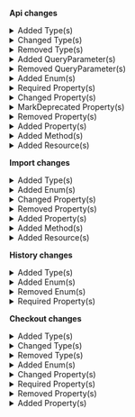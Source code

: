 **Api changes**

<details>
<summary>Added Type(s)</summary>

- added type `BusinessUnitAssociateResponse`
- added type `BusinessUnitSetUnitTypeAction`
- added type `CartDiscountSetDiscountGroupAction`
- added type `BestDeal`
- added type `DiscountTypeCombination`
- added type `Stacking`
- added type `CartChangePriceRoundingModeAction`
- added type `CartSetCustomLineItemRecurrenceInfoAction`
- added type `CartSetLineItemRecurrenceInfoAction`
- added type `CustomerGroupAssignment`
- added type `CustomerGroupAssignmentDraft`
- added type `CustomerAddCustomerGroupAssignmentAction`
- added type `CustomerRemoveCustomerGroupAssignmentAction`
- added type `CustomerSetCustomerGroupAssignmentsAction`
- added type `DiscountGroup`
- added type `DiscountGroupDraft`
- added type `DiscountGroupPagedQueryResponse`
- added type `DiscountGroupReference`
- added type `DiscountGroupResourceIdentifier`
- added type `DiscountGroupUpdate`
- added type `DiscountGroupUpdateAction`
- added type `DiscountGroupSetDescriptionAction`
- added type `DiscountGroupSetIsActiveAction`
- added type `DiscountGroupSetKeyAction`
- added type `DiscountGroupSetNameAction`
- added type `DiscountGroupSetSortOrderAction`
- added type `ExpiredCustomerEmailTokenError`
- added type `ExpiredCustomerPasswordTokenError`
- added type `MaxDiscountGroupsReachedError`
- added type `GraphQLExpiredCustomerEmailTokenError`
- added type `GraphQLExpiredCustomerPasswordTokenError`
- added type `GraphQLMaxDiscountGroupsReachedError`
- added type `BaseEvent`
- added type `CheckoutOrderCreationFailedEvent`
- added type `CheckoutPaymentAuthorizationCancelledEvent`
- added type `CheckoutPaymentAuthorizationFailedEvent`
- added type `CheckoutPaymentAuthorizedEvent`
- added type `CheckoutPaymentCancelAuthorizationFailedEvent`
- added type `CheckoutPaymentChargeFailedEvent`
- added type `CheckoutPaymentChargedEvent`
- added type `CheckoutPaymentRefundFailedEvent`
- added type `CheckoutPaymentRefundedEvent`
- added type `Event`
- added type `ImportContainerCreatedEvent`
- added type `ImportContainerDeletedEvent`
- added type `ImportOperationRejectedEvent`
- added type `ImportUnresolvedEvent`
- added type `ImportValidationFailedEvent`
- added type `ImportWaitForMasterVariantEvent`
- added type `CheckoutMessageOrderPayloadBaseData`
- added type `CheckoutMessagePaymentsPayloadBaseData`
- added type `ImportContainerCreatedEventData`
- added type `ImportContainerDeletedEventData`
- added type `ImportOperationRejectedEventData`
- added type `ImportUnresolvedEventData`
- added type `ImportValidationFailedEventData`
- added type `ImportWaitForMasterVariantEventData`
- added type `InventoryEntrySetInventoryLimitsAction`
- added type `MyCartSetCustomLineItemRecurrenceInfoAction`
- added type `MyCartSetLineItemRecurrenceInfoAction`
- added type `MyPaymentSetMethodInfoCustomFieldAction`
- added type `MyPaymentSetMethodInfoCustomTypeAction`
- added type `MyPaymentSetMethodInfoInterfaceAccountAction`
- added type `AssociateRoleNameSetMessage`
- added type `BusinessUnitTopLevelUnitSetMessage`
- added type `BusinessUnitTypeSetMessage`
- added type `CustomerDefaultBillingAddressSetMessage`
- added type `CustomerDefaultShippingAddressSetMessage`
- added type `CustomerGroupAssignmentAddedMessage`
- added type `CustomerGroupAssignmentRemovedMessage`
- added type `CustomerGroupAssignmentsSetMessage`
- added type `CustomerStoresSetMessage`
- added type `DiscountGroupCreatedMessage`
- added type `DiscountGroupDeletedMessage`
- added type `DiscountGroupIsActiveSetMessage`
- added type `DiscountGroupKeySetMessage`
- added type `DiscountGroupSortOrderSetMessage`
- added type `OrderBusinessUnitSetMessage`
- added type `OrderCreatedFromRecurringOrderMessage`
- added type `PaymentInterfaceIdSetMessage`
- added type `PaymentMethodCreatedMessage`
- added type `PaymentMethodCustomFieldAddedMessage`
- added type `PaymentMethodCustomFieldChangedMessage`
- added type `PaymentMethodCustomFieldRemovedMessage`
- added type `PaymentMethodCustomTypeRemovedMessage`
- added type `PaymentMethodCustomTypeSetMessage`
- added type `PaymentMethodDefaultSetMessage`
- added type `PaymentMethodDeletedMessage`
- added type `PaymentMethodInfoCustomFieldAddedMessage`
- added type `PaymentMethodInfoCustomFieldChangedMessage`
- added type `PaymentMethodInfoCustomFieldRemovedMessage`
- added type `PaymentMethodInfoCustomTypeRemovedMessage`
- added type `PaymentMethodInfoCustomTypeSetMessage`
- added type `PaymentMethodInfoInterfaceAccountSetMessage`
- added type `PaymentMethodInfoInterfaceSetMessage`
- added type `PaymentMethodInfoMethodSetMessage`
- added type `PaymentMethodInfoNameSetMessage`
- added type `PaymentMethodInfoTokenSetMessage`
- added type `PaymentMethodInterfaceAccountSetMessage`
- added type `PaymentMethodKeySetMessage`
- added type `PaymentMethodMethodSetMessage`
- added type `PaymentMethodNameSetMessage`
- added type `PaymentMethodPaymentInterfaceSetMessage`
- added type `PaymentMethodPaymentMethodStatusSetMessage`
- added type `PaymentTransactionInterfaceIdSetMessage`
- added type `RecurringOrderCreatedMessage`
- added type `RecurringOrderCustomFieldAddedMessage`
- added type `RecurringOrderCustomFieldChangedMessage`
- added type `RecurringOrderCustomFieldRemovedMessage`
- added type `RecurringOrderCustomTypeRemovedMessage`
- added type `RecurringOrderCustomTypeSetMessage`
- added type `RecurringOrderDeletedMessage`
- added type `RecurringOrderExpiresAtSetMessage`
- added type `RecurringOrderKeySetMessage`
- added type `RecurringOrderScheduleSetMessage`
- added type `RecurringOrderStartsAtSetMessage`
- added type `RecurringOrderStateChangedMessage`
- added type `RecurringOrderStateTransitionMessage`
- added type `AssociateRoleNameSetMessagePayload`
- added type `BusinessUnitTopLevelUnitSetMessagePayload`
- added type `BusinessUnitTypeSetMessagePayload`
- added type `CustomerDefaultBillingAddressSetMessagePayload`
- added type `CustomerDefaultShippingAddressSetMessagePayload`
- added type `CustomerGroupAssignmentAddedMessagePayload`
- added type `CustomerGroupAssignmentRemovedMessagePayload`
- added type `CustomerGroupAssignmentsSetMessagePayload`
- added type `CustomerStoresSetMessagePayload`
- added type `DiscountGroupCreatedMessagePayload`
- added type `DiscountGroupDeletedMessagePayload`
- added type `DiscountGroupIsActiveSetMessagePayload`
- added type `DiscountGroupKeySetMessagePayload`
- added type `DiscountGroupSortOrderSetMessagePayload`
- added type `OrderBusinessUnitSetMessagePayload`
- added type `OrderCreatedFromRecurringOrderMessagePayload`
- added type `PaymentInterfaceIdSetMessagePayload`
- added type `PaymentMethodCreatedMessagePayload`
- added type `PaymentMethodCustomFieldAddedMessagePayload`
- added type `PaymentMethodCustomFieldChangedMessagePayload`
- added type `PaymentMethodCustomFieldRemovedMessagePayload`
- added type `PaymentMethodCustomTypeRemovedMessagePayload`
- added type `PaymentMethodCustomTypeSetMessagePayload`
- added type `PaymentMethodDefaultSetMessagePayload`
- added type `PaymentMethodDeletedMessagePayload`
- added type `PaymentMethodInfoCustomFieldAddedMessagePayload`
- added type `PaymentMethodInfoCustomFieldChangedMessagePayload`
- added type `PaymentMethodInfoCustomFieldRemovedMessagePayload`
- added type `PaymentMethodInfoCustomTypeRemovedMessagePayload`
- added type `PaymentMethodInfoCustomTypeSetMessagePayload`
- added type `PaymentMethodInfoInterfaceAccountSetMessagePayload`
- added type `PaymentMethodInfoInterfaceSetMessagePayload`
- added type `PaymentMethodInfoMethodSetMessagePayload`
- added type `PaymentMethodInfoNameSetMessagePayload`
- added type `PaymentMethodInfoTokenSetMessagePayload`
- added type `PaymentMethodInterfaceAccountSetMessagePayload`
- added type `PaymentMethodKeySetMessagePayload`
- added type `PaymentMethodMethodSetMessagePayload`
- added type `PaymentMethodNameSetMessagePayload`
- added type `PaymentMethodPaymentInterfaceSetMessagePayload`
- added type `PaymentMethodPaymentMethodStatusSetMessagePayload`
- added type `PaymentTransactionInterfaceIdSetMessagePayload`
- added type `RecurringOrderCreatedMessagePayload`
- added type `RecurringOrderCustomFieldAddedMessagePayload`
- added type `RecurringOrderCustomFieldChangedMessagePayload`
- added type `RecurringOrderCustomFieldRemovedMessagePayload`
- added type `RecurringOrderCustomTypeRemovedMessagePayload`
- added type `RecurringOrderCustomTypeSetMessagePayload`
- added type `RecurringOrderDeletedMessagePayload`
- added type `RecurringOrderExpiresAtSetMessagePayload`
- added type `RecurringOrderKeySetMessagePayload`
- added type `RecurringOrderScheduleSetMessagePayload`
- added type `RecurringOrderStartsAtSetMessagePayload`
- added type `RecurringOrderStateChangedMessagePayload`
- added type `RecurringOrderStateTransitionMessagePayload`
- added type `StagedOrderChangePriceRoundingModeAction`
- added type `StagedOrderSetBusinessUnitAction`
- added type `OrderSetBusinessUnitAction`
- added type `PaymentMethod`
- added type `PaymentMethodDraft`
- added type `PaymentMethodPagedQueryResponse`
- added type `PaymentMethodReference`
- added type `PaymentMethodStatus`
- added type `PaymentMethodToken`
- added type `PaymentMethodUpdate`
- added type `PaymentMethodUpdateAction`
- added type `PaymentMethodSetCustomFieldAction`
- added type `PaymentMethodSetCustomTypeAction`
- added type `PaymentMethodSetDefaultAction`
- added type `PaymentMethodSetInterfaceAccountAction`
- added type `PaymentMethodSetKeyAction`
- added type `PaymentMethodSetMethodAction`
- added type `PaymentMethodSetNameAction`
- added type `PaymentMethodSetPaymentInterfaceAction`
- added type `PaymentMethodSetPaymentMethodStatusAction`
- added type `PaymentMethodInfoDraft`
- added type `PaymentSetMethodInfoAction`
- added type `PaymentSetMethodInfoCustomFieldAction`
- added type `PaymentSetMethodInfoCustomTypeAction`
- added type `PaymentSetMethodInfoInterfaceAccountAction`
- added type `PaymentSetMethodInfoTokenAction`
- added type `PaymentSetTransactionInterfaceIdAction`
- added type `ProductSearchFacetResultStats`
- added type `ProductSearchFacetStatsExpression`
- added type `ProductSearchFacetStatsValue`
- added type `ProductTailoringSetProductAttributeAction`
- added type `AttributeLevelEnum`
- added type `ProductSetProductAttributeAction`
- added type `DiscountCombinationMode`
- added type `DiscountsConfiguration`
- added type `ProjectChangePriceRoundingModeAction`
- added type `ProjectChangeTaxRoundingModeAction`
- added type `ProjectSetDiscountsConfigurationAction`
- added type `DayOfMonthSchedule`
- added type `DayOfMonthScheduleDraft`
- added type `IntervalUnit`
- added type `RecurrencePolicy`
- added type `RecurrencePolicyDraft`
- added type `RecurrencePolicyPagedQueryResponse`
- added type `RecurrencePolicyReference`
- added type `RecurrencePolicyResourceIdentifier`
- added type `RecurrencePolicySchedule`
- added type `RecurrencePolicyScheduleDraft`
- added type `RecurrencePolicyUpdate`
- added type `RecurrencePolicyUpdateAction`
- added type `StandardSchedule`
- added type `StandardScheduleDraft`
- added type `RecurrencePolicySetDescriptionAction`
- added type `RecurrencePolicySetKeyAction`
- added type `RecurrencePolicySetNameAction`
- added type `RecurrencePolicySetScheduleAction`
- added type `Counter`
- added type `CounterDraft`
- added type `CustomLineItemRecurrenceInfo`
- added type `CustomLineItemRecurrenceInfoDraft`
- added type `LineItemRecurrenceInfo`
- added type `LineItemRecurrenceInfoDraft`
- added type `PriceSelectionMode`
- added type `RecurringOrder`
- added type `RecurringOrderActive`
- added type `RecurringOrderCanceled`
- added type `RecurringOrderDraft`
- added type `RecurringOrderExpired`
- added type `RecurringOrderPagedQueryResponse`
- added type `RecurringOrderPaused`
- added type `RecurringOrderReference`
- added type `RecurringOrderResourceIdentifier`
- added type `RecurringOrderState`
- added type `RecurringOrderStateDraft`
- added type `RecurringOrderUpdate`
- added type `RecurringOrderUpdateAction`
- added type `SkipConfiguration`
- added type `SkipConfigurationDraft`
- added type `RecurringOrderSetCustomFieldAction`
- added type `RecurringOrderSetCustomTypeAction`
- added type `RecurringOrderSetExpiresAtAction`
- added type `RecurringOrderSetKeyAction`
- added type `RecurringOrderSetOrderSkipConfigurationAction`
- added type `RecurringOrderSetScheduleAction`
- added type `RecurringOrderSetStartsAtAction`
- added type `RecurringOrderSetStateAction`
- added type `RecurringOrderTransitionStateAction`
- added type `SearchFuzzyExpression`
- added type `SearchFuzzyValue`
- added type `ShoppingListSetBusinessUnitAction`
- added type `EventDeliveryPayload`
- added type `EventSubscription`
- added type `EventSubscriptionResourceTypeId`
- added type `EventType`
- added type `SubscriptionNotification`
- added type `SubscriptionSetEventsAction`
</details>


<details>
<summary>Changed Type(s)</summary>

- :warning: changed type `DeliveryPayload` from type `object` to `SubscriptionNotification`
</details>


<details>
<summary>Removed Type(s)</summary>

- :warning: removed type `AssociateRoleNameChangedMessage`
- :warning: removed type `AssociateRoleNameChangedMessagePayload`
- :warning: removed type `ProductSearchFacetScope`
</details>


<details>
<summary>Added QueryParameter(s)</summary>

- added query parameter `priceCustomerGroupAssignments` to method `get /{projectKey}/products`
- added query parameter `priceRecurrencePolicy` to method `get /{projectKey}/products`
- added query parameter `priceCustomerGroupAssignments` to method `post /{projectKey}/products`
- added query parameter `priceRecurrencePolicy` to method `post /{projectKey}/products`
- added query parameter `priceCustomerGroupAssignments` to method `get /{projectKey}/product-projections`
- added query parameter `priceRecurrencePolicy` to method `get /{projectKey}/product-projections`
- added query parameter `filter[attributes]` to method `get /{projectKey}/product-projections`
- added query parameter `priceCustomerGroupAssignments` to method `get /{projectKey}/products/key={key}`
- added query parameter `priceRecurrencePolicy` to method `get /{projectKey}/products/key={key}`
- added query parameter `priceCustomerGroupAssignments` to method `post /{projectKey}/products/key={key}`
- added query parameter `priceRecurrencePolicy` to method `post /{projectKey}/products/key={key}`
- added query parameter `priceCustomerGroupAssignments` to method `delete /{projectKey}/products/key={key}`
- added query parameter `priceRecurrencePolicy` to method `delete /{projectKey}/products/key={key}`
- added query parameter `priceCustomerGroupAssignments` to method `get /{projectKey}/products/{ID}`
- added query parameter `priceRecurrencePolicy` to method `get /{projectKey}/products/{ID}`
- added query parameter `priceCustomerGroupAssignments` to method `post /{projectKey}/products/{ID}`
- added query parameter `priceRecurrencePolicy` to method `post /{projectKey}/products/{ID}`
- added query parameter `priceCustomerGroupAssignments` to method `delete /{projectKey}/products/{ID}`
- added query parameter `priceRecurrencePolicy` to method `delete /{projectKey}/products/{ID}`
- added query parameter `priceCustomerGroupAssignments` to method `get /{projectKey}/product-projections/search`
- added query parameter `priceRecurrencePolicy` to method `get /{projectKey}/product-projections/search`
- added query parameter `priceCustomerGroupAssignments` to method `get /{projectKey}/product-projections/key={key}`
- added query parameter `priceRecurrencePolicy` to method `get /{projectKey}/product-projections/key={key}`
- added query parameter `filter[attributes]` to method `get /{projectKey}/product-projections/key={key}`
- added query parameter `priceCustomerGroupAssignments` to method `get /{projectKey}/product-projections/{ID}`
- added query parameter `priceRecurrencePolicy` to method `get /{projectKey}/product-projections/{ID}`
- added query parameter `filter[attributes]` to method `get /{projectKey}/product-projections/{ID}`
- added query parameter `priceCustomerGroupAssignments` to method `get /{projectKey}/in-store/key={storeKey}/product-projections/key={key}`
- added query parameter `priceRecurrencePolicy` to method `get /{projectKey}/in-store/key={storeKey}/product-projections/key={key}`
- added query parameter `filter[attributes]` to method `get /{projectKey}/in-store/key={storeKey}/product-projections/key={key}`
- added query parameter `priceCustomerGroupAssignments` to method `get /{projectKey}/in-store/key={storeKey}/product-projections/{ID}`
- added query parameter `priceRecurrencePolicy` to method `get /{projectKey}/in-store/key={storeKey}/product-projections/{ID}`
- added query parameter `filter[attributes]` to method `get /{projectKey}/in-store/key={storeKey}/product-projections/{ID}`
</details>


<details>
<summary>Removed QueryParameter(s)</summary>

- :warning: removed query parameter `withTotal` from method `get /{projectKey}/product-projections/search`
</details>


<details>
<summary>Added Enum(s)</summary>

- added enum `ViewMyShoppingLists` to type `Permission`
- added enum `ViewOthersShoppingLists` to type `Permission`
- added enum `UpdateMyShoppingLists` to type `Permission`
- added enum `UpdateOthersShoppingLists` to type `Permission`
- added enum `CreateMyShoppingLists` to type `Permission`
- added enum `CreateOthersShoppingLists` to type `Permission`
- added enum `DeleteMyShoppingLists` to type `Permission`
- added enum `DeleteOthersShoppingLists` to type `Permission`
- added enum `RecurringOrder` to type `CartOrigin`
- added enum `ApplicationStoppedByGroupBestDeal` to type `DiscountCodeState`
- added enum `discount-group` to type `ReferenceTypeId`
- added enum `payment-method` to type `ReferenceTypeId`
- added enum `recurrence-policy` to type `ReferenceTypeId`
- added enum `recurring-order` to type `ReferenceTypeId`
- added enum `payment-method` to type `ExtensionResourceTypeId`
- added enum `RecurringOrderState` to type `StateTypeEnum`
- added enum `discount-group` to type `ChangeSubscriptionResourceTypeId`
- added enum `recurrence-policy` to type `ChangeSubscriptionResourceTypeId`
- added enum `recurring-order` to type `ChangeSubscriptionResourceTypeId`
- added enum `recurring-order` to type `ResourceTypeId`
</details>


<details>
<summary>Required Property(s)</summary>

- changed property `sortOrder` of type `CartDiscountDraft` to be optional
- changed property `variantSelection` of type `ProductSelectionProductAddedMessage` to be optional
- changed property `variantExclusion` of type `ProductSelectionProductExcludedMessage` to be optional
- changed property `oldVariantExclusion` of type `ProductSelectionVariantExclusionChangedMessage` to be optional
- changed property `newVariantExclusion` of type `ProductSelectionVariantExclusionChangedMessage` to be optional
- changed property `oldVariantSelection` of type `ProductSelectionVariantSelectionChangedMessage` to be optional
- changed property `newVariantSelection` of type `ProductSelectionVariantSelectionChangedMessage` to be optional
- changed property `variantSelection` of type `ProductSelectionProductAddedMessagePayload` to be optional
- changed property `variantExclusion` of type `ProductSelectionProductExcludedMessagePayload` to be optional
- changed property `oldVariantExclusion` of type `ProductSelectionVariantExclusionChangedMessagePayload` to be optional
- changed property `newVariantExclusion` of type `ProductSelectionVariantExclusionChangedMessagePayload` to be optional
- changed property `oldVariantSelection` of type `ProductSelectionVariantSelectionChangedMessagePayload` to be optional
- changed property `newVariantSelection` of type `ProductSelectionVariantSelectionChangedMessagePayload` to be optional
- changed property `images` of type `ProductTailoringSetExternalImagesAction` to be optional
- changed property `facets` of type `ProductProjectionPagedSearchResponse` to be optional
- :warning: changed property `triggerPattern` of type `CartDiscountPatternTarget` to be required
</details>


<details>
<summary>Changed Property(s)</summary>

- :warning: changed property `discount` of type `DiscountedTotalPricePortion` from type `CartDiscountReference` to `Reference`
- :warning: changed property `actions` of type `MyBusinessUnitUpdate` from type `BusinessUnitUpdateAction[]` to `MyBusinessUnitUpdateAction[]`
- :warning: changed property `paymentMethodInfo` of type `MyPaymentDraft` from type `PaymentMethodInfo` to `PaymentMethodInfoDraft`
- :warning: changed property `paymentMethodInfo` of type `PaymentDraft` from type `PaymentMethodInfo` to `PaymentMethodInfoDraft`
- :warning: changed property `filter` of type `SearchSorting` from type `SearchQueryExpression` to `SearchQuery`
</details>


<details>
<summary>MarkDeprecated Property(s)</summary>

- marked property `CountOnCustomLineItemUnits::excludeCount` as deprecated
- marked property `CountOnLineItemUnits::excludeCount` as deprecated
</details>


<details>
<summary>Removed Property(s)</summary>

- :warning: removed property `/[0-9].[0-9]*[1-9]/` from type `CategoryOrderHints`
- :warning: removed property `//` from type `ProductVariantChannelAvailabilityMap`
</details>


<details>
<summary>Added Property(s)</summary>

- added property `inheritedStores` to type `BusinessUnit`
- added property `inheritedStores` to type `Company`
- added property `inheritedStores` to type `Division`
- added property `makeInheritedAssociatesExplicit` to type `BusinessUnitChangeAssociateModeAction`
- added property `discountGroup` to type `CartDiscount`
- added property `discountGroup` to type `CartDiscountDraft`
- added property `applicationMode` to type `CartDiscountValueRelative`
- added property `applicationMode` to type `CartDiscountValueRelativeDraft`
- added property `priceRoundingMode` to type `Cart`
- added property `discountTypeCombination` to type `Cart`
- added property `priceRoundingMode` to type `CartDraft`
- added property `recurrenceInfo` to type `CustomLineItem`
- added property `recurrenceInfo` to type `CustomLineItemDraft`
- added property `recurrenceInfo` to type `LineItem`
- added property `recurrenceInfo` to type `LineItemDraft`
- added property `recurrenceInfo` to type `CartAddCustomLineItemAction`
- added property `recurrenceInfo` to type `CartAddLineItemAction`
- added property `recurrencePolicy` to type `Price`
- added property `recurrencePolicy` to type `PriceDraft`
- added property `customerGroupAssignments` to type `Customer`
- added property `invalidateOlderTokens` to type `CustomerCreateEmailToken`
- added property `invalidateOlderTokens` to type `CustomerCreatePasswordResetToken`
- added property `customerGroupAssignments` to type `CustomerDraft`
- added property `invalidateOlderTokens` to type `CustomerToken`
- added property `minCartQuantity` to type `InventoryEntry`
- added property `maxCartQuantity` to type `InventoryEntry`
- added property `minCartQuantity` to type `InventoryEntryDraft`
- added property `maxCartQuantity` to type `InventoryEntryDraft`
- added property `recurrenceInfo` to type `MyLineItemDraft`
- added property `interfaceId` to type `MyTransactionDraft`
- added property `recurrenceInfo` to type `MyCartAddLineItemAction`
- added property `value` to type `CustomerEmailTokenCreatedMessage`
- added property `invalidateOlderTokens` to type `CustomerEmailTokenCreatedMessage`
- added property `value` to type `CustomerPasswordTokenCreatedMessage`
- added property `invalidateOlderTokens` to type `CustomerPasswordTokenCreatedMessage`
- added property `attributes` to type `ProductTailoringCreatedMessage`
- added property `value` to type `CustomerEmailTokenCreatedMessagePayload`
- added property `invalidateOlderTokens` to type `CustomerEmailTokenCreatedMessagePayload`
- added property `value` to type `CustomerPasswordTokenCreatedMessagePayload`
- added property `invalidateOlderTokens` to type `CustomerPasswordTokenCreatedMessagePayload`
- added property `attributes` to type `ProductTailoringCreatedMessagePayload`
- added property `priceRoundingMode` to type `StagedOrder`
- added property `recurringOrder` to type `StagedOrder`
- added property `discountTypeCombination` to type `StagedOrder`
- added property `recurrenceInfo` to type `StagedOrderAddCustomLineItemAction`
- added property `recurrenceInfo` to type `StagedOrderAddLineItemAction`
- added property `priceRoundingMode` to type `Order`
- added property `recurringOrder` to type `Order`
- added property `discountTypeCombination` to type `Order`
- added property `priceRoundingMode` to type `OrderImportDraft`
- added property `token` to type `PaymentMethodInfo`
- added property `interfaceAccount` to type `PaymentMethodInfo`
- added property `custom` to type `PaymentMethodInfo`
- added property `interfaceId` to type `Transaction`
- added property `interfaceId` to type `TransactionDraft`
- added property `priceCustomerGroupAssignments` to type `ProductSearchProjectionParams`
- added property `attributes` to type `ProductTailoringData`
- added property `attributes` to type `ProductTailoringDraft`
- added property `attributes` to type `ProductTailoringInStoreDraft`
- added property `level` to type `AttributeDefinition`
- added property `level` to type `AttributeDefinitionDraft`
- added property `/^[0-9a-fA-F]{8}-[0-9a-fA-F]{4}-[0-9a-fA-F]{4}-[0-9a-fA-F]{4}-[0-9a-fA-F]{12}$/` to type `CategoryOrderHints`
- added property `attributes` to type `ProductData`
- added property `attributes` to type `ProductDraft`
- added property `attributes` to type `ProductProjection`
- added property `recurrencePrices` to type `ProductVariant`
- added property `/^[0-9a-fA-F]{8}-[0-9a-fA-F]{4}-[0-9a-fA-F]{4}-[0-9a-fA-F]{4}-[0-9a-fA-F]{12}$/` to type `ProductVariantChannelAvailabilityMap`
- added property `priceRoundingMode` to type `CartsConfiguration`
- added property `taxRoundingMode` to type `CartsConfiguration`
- added property `discounts` to type `Project`
- added property `priceRoundingMode` to type `QuoteRequest`
- added property `priceRoundingMode` to type `Quote`
- added property `businessUnit` to type `ShoppingList`
- added property `businessUnit` to type `ShoppingListDraft`
- added property `published` to type `ShoppingListLineItem`
- added property `recurrencePolicy` to type `StandalonePrice`
- added property `recurrencePolicy` to type `StandalonePriceDraft`
- added property `events` to type `Subscription`
- added property `events` to type `SubscriptionDraft`
</details>


<details>
<summary>Added Method(s)</summary>

- added method `$apiRoot->withProjectKey()->discountGroups()->get()`
- added method `$apiRoot->withProjectKey()->discountGroups()->head()`
- added method `$apiRoot->withProjectKey()->discountGroups()->post()`
- added method `$apiRoot->withProjectKey()->paymentMethods()->get()`
- added method `$apiRoot->withProjectKey()->paymentMethods()->head()`
- added method `$apiRoot->withProjectKey()->paymentMethods()->post()`
- added method `$apiRoot->withProjectKey()->recurringOrders()->get()`
- added method `$apiRoot->withProjectKey()->recurringOrders()->head()`
- added method `$apiRoot->withProjectKey()->recurringOrders()->post()`
- added method `$apiRoot->withProjectKey()->recurrencePolicies()->get()`
- added method `$apiRoot->withProjectKey()->recurrencePolicies()->head()`
- added method `$apiRoot->withProjectKey()->recurrencePolicies()->post()`
- added method `$apiRoot->withProjectKey()->asAssociate()->withAssociateIdValue()->inBusinessUnitKeyWithBusinessUnitKeyValue()->shoppingLists()->get()`
- added method `$apiRoot->withProjectKey()->asAssociate()->withAssociateIdValue()->inBusinessUnitKeyWithBusinessUnitKeyValue()->shoppingLists()->head()`
- added method `$apiRoot->withProjectKey()->asAssociate()->withAssociateIdValue()->inBusinessUnitKeyWithBusinessUnitKeyValue()->shoppingLists()->post()`
- added method `$apiRoot->withProjectKey()->asAssociate()->withAssociateIdValue()->inBusinessUnitKeyWithBusinessUnitKeyValue()->shoppingLists()->withKey()->get()`
- added method `$apiRoot->withProjectKey()->asAssociate()->withAssociateIdValue()->inBusinessUnitKeyWithBusinessUnitKeyValue()->shoppingLists()->withKey()->head()`
- added method `$apiRoot->withProjectKey()->asAssociate()->withAssociateIdValue()->inBusinessUnitKeyWithBusinessUnitKeyValue()->shoppingLists()->withKey()->post()`
- added method `$apiRoot->withProjectKey()->asAssociate()->withAssociateIdValue()->inBusinessUnitKeyWithBusinessUnitKeyValue()->shoppingLists()->withKey()->delete()`
- added method `$apiRoot->withProjectKey()->asAssociate()->withAssociateIdValue()->inBusinessUnitKeyWithBusinessUnitKeyValue()->shoppingLists()->withId()->get()`
- added method `$apiRoot->withProjectKey()->asAssociate()->withAssociateIdValue()->inBusinessUnitKeyWithBusinessUnitKeyValue()->shoppingLists()->withId()->head()`
- added method `$apiRoot->withProjectKey()->asAssociate()->withAssociateIdValue()->inBusinessUnitKeyWithBusinessUnitKeyValue()->shoppingLists()->withId()->post()`
- added method `$apiRoot->withProjectKey()->asAssociate()->withAssociateIdValue()->inBusinessUnitKeyWithBusinessUnitKeyValue()->shoppingLists()->withId()->delete()`
- added method `$apiRoot->withProjectKey()->businessUnits()->keyWithKeyValueAssociatesWithAssociateIdValue()->get()`
- added method `$apiRoot->withProjectKey()->businessUnits()->withBusinessUnitIdValueAssociatesWithAssociateIdValue()->get()`
- added method `$apiRoot->withProjectKey()->discountGroups()->withKey()->get()`
- added method `$apiRoot->withProjectKey()->discountGroups()->withKey()->head()`
- added method `$apiRoot->withProjectKey()->discountGroups()->withKey()->post()`
- added method `$apiRoot->withProjectKey()->discountGroups()->withKey()->delete()`
- added method `$apiRoot->withProjectKey()->discountGroups()->withId()->get()`
- added method `$apiRoot->withProjectKey()->discountGroups()->withId()->head()`
- added method `$apiRoot->withProjectKey()->discountGroups()->withId()->post()`
- added method `$apiRoot->withProjectKey()->discountGroups()->withId()->delete()`
- added method `$apiRoot->withProjectKey()->paymentMethods()->withKey()->get()`
- added method `$apiRoot->withProjectKey()->paymentMethods()->withKey()->head()`
- added method `$apiRoot->withProjectKey()->paymentMethods()->withKey()->post()`
- added method `$apiRoot->withProjectKey()->paymentMethods()->withKey()->delete()`
- added method `$apiRoot->withProjectKey()->paymentMethods()->withId()->get()`
- added method `$apiRoot->withProjectKey()->paymentMethods()->withId()->head()`
- added method `$apiRoot->withProjectKey()->paymentMethods()->withId()->post()`
- added method `$apiRoot->withProjectKey()->paymentMethods()->withId()->delete()`
- added method `$apiRoot->withProjectKey()->recurringOrders()->withId()->get()`
- added method `$apiRoot->withProjectKey()->recurringOrders()->withId()->head()`
- added method `$apiRoot->withProjectKey()->recurringOrders()->withId()->post()`
- added method `$apiRoot->withProjectKey()->recurringOrders()->withId()->delete()`
- added method `$apiRoot->withProjectKey()->recurringOrders()->withKey()->get()`
- added method `$apiRoot->withProjectKey()->recurringOrders()->withKey()->head()`
- added method `$apiRoot->withProjectKey()->recurringOrders()->withKey()->post()`
- added method `$apiRoot->withProjectKey()->recurringOrders()->withKey()->delete()`
- added method `$apiRoot->withProjectKey()->recurrencePolicies()->withKey()->get()`
- added method `$apiRoot->withProjectKey()->recurrencePolicies()->withKey()->head()`
- added method `$apiRoot->withProjectKey()->recurrencePolicies()->withKey()->post()`
- added method `$apiRoot->withProjectKey()->recurrencePolicies()->withKey()->delete()`
- added method `$apiRoot->withProjectKey()->recurrencePolicies()->withId()->get()`
- added method `$apiRoot->withProjectKey()->recurrencePolicies()->withId()->head()`
- added method `$apiRoot->withProjectKey()->recurrencePolicies()->withId()->post()`
- added method `$apiRoot->withProjectKey()->recurrencePolicies()->withId()->delete()`
- added method `$apiRoot->withProjectKey()->inStoreKeyWithStoreKeyValue()->businessUnits()->get()`
- added method `$apiRoot->withProjectKey()->inStoreKeyWithStoreKeyValue()->businessUnits()->head()`
- added method `$apiRoot->withProjectKey()->inStoreKeyWithStoreKeyValue()->businessUnits()->post()`
- added method `$apiRoot->withProjectKey()->inStoreKeyWithStoreKeyValue()->businessUnits()->withKey()->get()`
- added method `$apiRoot->withProjectKey()->inStoreKeyWithStoreKeyValue()->businessUnits()->withKey()->head()`
- added method `$apiRoot->withProjectKey()->inStoreKeyWithStoreKeyValue()->businessUnits()->withKey()->post()`
- added method `$apiRoot->withProjectKey()->inStoreKeyWithStoreKeyValue()->businessUnits()->withKey()->delete()`
- added method `$apiRoot->withProjectKey()->inStoreKeyWithStoreKeyValue()->businessUnits()->withId()->get()`
- added method `$apiRoot->withProjectKey()->inStoreKeyWithStoreKeyValue()->businessUnits()->withId()->head()`
- added method `$apiRoot->withProjectKey()->inStoreKeyWithStoreKeyValue()->businessUnits()->withId()->post()`
- added method `$apiRoot->withProjectKey()->inStoreKeyWithStoreKeyValue()->businessUnits()->withId()->delete()`
- added method `$apiRoot->withProjectKey()->inStoreKeyWithStoreKeyValue()->businessUnits()->keyWithKeyValueAssociatesWithAssociateIdValue()->get()`
- added method `$apiRoot->withProjectKey()->inStoreKeyWithStoreKeyValue()->businessUnits()->withBusinessUnitIdValueAssociatesWithAssociateIdValue()->get()`
</details>


<details>
<summary>Added Resource(s)</summary>

- added resource `/{projectKey}/discount-groups`
- added resource `/{projectKey}/payment-methods`
- added resource `/{projectKey}/recurring-orders`
- added resource `/{projectKey}/recurrence-policies`
- added resource `/{projectKey}/as-associate/{associateId}/in-business-unit/key={businessUnitKey}/shopping-lists`
- added resource `/{projectKey}/as-associate/{associateId}/in-business-unit/key={businessUnitKey}/shopping-lists/key={key}`
- added resource `/{projectKey}/as-associate/{associateId}/in-business-unit/key={businessUnitKey}/shopping-lists/{ID}`
- added resource `/{projectKey}/business-units/key={key}/associates/{associateId}`
- added resource `/{projectKey}/business-units/{businessUnitId}/associates/{associateId}`
- added resource `/{projectKey}/discount-groups/key={key}`
- added resource `/{projectKey}/discount-groups/{ID}`
- added resource `/{projectKey}/payment-methods/key={key}`
- added resource `/{projectKey}/payment-methods/{ID}`
- added resource `/{projectKey}/recurring-orders/{ID}`
- added resource `/{projectKey}/recurring-orders/key={key}`
- added resource `/{projectKey}/recurrence-policies/key={key}`
- added resource `/{projectKey}/recurrence-policies/{ID}`
- added resource `/{projectKey}/in-store/key={storeKey}/business-units`
- added resource `/{projectKey}/in-store/key={storeKey}/business-units/key={key}`
- added resource `/{projectKey}/in-store/key={storeKey}/business-units/{ID}`
- added resource `/{projectKey}/in-store/key={storeKey}/business-units/key={key}/associates/{associateId}`
- added resource `/{projectKey}/in-store/key={storeKey}/business-units/{businessUnitId}/associates/{associateId}`
</details>

**Import changes**

<details>
<summary>Added Type(s)</summary>

- added type `AssociateRoleKeyReference`
- added type `BusinessUnitKeyReference`
- added type `StrategyEnum`
- added type `RetentionPolicy`
- added type `TimeToLiveConfig`
- added type `TimeToLiveRetentionPolicy`
- added type `ProductSelectionImportRequest`
- added type `BusinessUnitImportRequest`
- added type `AssociateRoleInheritanceMode`
- added type `BusinessUnitStatus`
- added type `BusinessUnitAssociateMode`
- added type `BusinessUnitApprovalRuleMode`
- added type `BusinessUnitStoreMode`
- added type `BusinessUnitType`
- added type `AssociateRoleAssignmentDraft`
- added type `AssociateDraft`
- added type `BusinessUnitImport`
- added type `CompanyBusinessUnitImport`
- added type `DivisionBusinessUnitImport`
- added type `VariantSelectionType`
- added type `VariantSelection`
- added type `VariantExclusion`
- added type `ProductSelectionAssignment`
- added type `ProductSelectionMode`
- added type `ProductSelectionImport`
- added type `AttributeLevel`
</details>


<details>
<summary>Added Enum(s)</summary>

- added enum `business-unit` to type `ImportResourceType`
- added enum `product-selection` to type `ImportResourceType`
- added enum `associate-role` to type `ReferenceType`
- added enum `business-unit` to type `ReferenceType`
</details>


<details>
<summary>Changed Property(s)</summary>

- :warning: changed property `value` of type `MoneySetField` from type `Money[]` to `TypedMoney[]`
- :warning: changed property `country` of type `ExternalTaxRateDraft` from type `string` to `CountryCode`
</details>


<details>
<summary>Removed Property(s)</summary>

- :warning: removed property `/^[a-z]{2}(-[A-Z]{2})?$/` from type `SearchKeywords`
- :warning: removed property `/^[a-z]{2}(-[A-Z]{2})?$/` from type `LocalizedString`
</details>


<details>
<summary>Added Property(s)</summary>

- added property `/^[a-zA-Z]{2,3}(?:-[a-zA-Z]{4})?(?:-(?:[a-zA-Z]{2}|\d{3}))?$/` to type `LocalizedString`
- added property `retentionPolicy` to type `ImportContainer`
- added property `expiresAt` to type `ImportContainer`
- added property `retentionPolicy` to type `ImportContainerDraft`
- added property `attributes` to type `ProductDraftImport`
- added property `/^[a-zA-Z]{2,3}(?:-[a-zA-Z]{4})?(?:-(?:[a-zA-Z]{2}|\d{3}))?$/` to type `SearchKeywords`
- added property `attributes` to type `ProductImport`
- added property `level` to type `AttributeDefinition`
</details>


<details>
<summary>Added Method(s)</summary>

- added method `$apiRoot->withProjectKeyValue()->productSelections()->importContainers()->withImportContainerKeyValue()->post()`
- added method `$apiRoot->withProjectKeyValue()->businessUnits()->importContainers()->withImportContainerKeyValue()->post()`
</details>


<details>
<summary>Added Resource(s)</summary>

- added resource `/{projectKey}/product-selections`
- added resource `/{projectKey}/business-units`
- added resource `/{projectKey}/product-selections/import-containers`
- added resource `/{projectKey}/product-selections/import-containers/{importContainerKey}`
- added resource `/{projectKey}/business-units/import-containers`
- added resource `/{projectKey}/business-units/import-containers/{importContainerKey}`
</details>

**History changes**

<details>
<summary>Added Type(s)</summary>

- added type `TooManyRequestsError`
- added type `GraphQLTooManyRequestsError`
</details>


<details>
<summary>Added Enum(s)</summary>

- added enum `setAssetKey` to type `UpdateType`
- added enum `ApplicationStoppedByGroupBestDeal` to type `DiscountCodeState`
- added enum `payment-method` to type `ReferenceTypeId`
- added enum `RecurringOrderState` to type `StateTypeEnum`
</details>


<details>
<summary>Removed Enum(s)</summary>

- :warning: removed enum `setAsssetKey` from type `UpdateType`
</details>


<details>
<summary>Required Property(s)</summary>

- :warning: changed property `triggerPattern` of type `ChangeTargetPatternChangeValue` to be required
</details>

**Checkout changes**

<details>
<summary>Added Type(s)</summary>

- added type `PaymentIntentReverseAction`
- added type `ConnectorError`
- added type `ErrorLoadingAllPaymentIntegrations`
- added type `FailedToRefreshSession`
- added type `GiftCardBalanceError`
- added type `GiftCardBalanceRemoved`
- added type `GiftCardBalanceStarted`
- added type `GiftCardBalanceSuccess`
- added type `GiftCardRedeemError`
- added type `GiftCardRedeemStarted`
- added type `GiftCardRedeemSuccess`
- added type `NoPaymentIntegrations`
- added type `NonOrderableCartError`
- added type `NotApplicableDiscountCodeRemoved`
- added type `OrderVerificationRetryError`
- added type `OrderVerificationStarted`
- added type `OrderVerificationTimeout`
- added type `PaymentIntegrationLoaded`
- added type `PaymentIntegrationLoading`
- added type `PaymentIntegrationLoadingError`
- added type `PaymentIntegrationNotAvailable`
- added type `PaymentIntegrationSelected`
- added type `PaymentIntegrationSelectionConfirmation`
- added type `PaymentIntegrationSelectionConfirmationFailed`
- added type `PaymentIntegrationsReceived`
- added type `ShippingMethodSelected`
- added type `ShippingMethodSelectionConfirmation`
</details>


<details>
<summary>Changed Type(s)</summary>

- :warning: changed type `PaymentIntentCancelAction` from type `object` to `PaymentIntentAction`
- :warning: changed type `PaymentIntentCaptureAction` from type `object` to `PaymentIntentAction`
- :warning: changed type `PaymentIntentRefundAction` from type `object` to `PaymentIntentAction`
- :warning: changed type `PaymentCancelled` from type `Message` to `ResponseMessage`
- :warning: changed type `PaymentFailed` from type `Message` to `ResponseMessage`
- :warning: changed type `PaymentValidationFailed` from type `Message` to `ResponseMessage`
- :warning: changed type `TransactionItem` from type `TransactionItemDraft` to `object`
</details>


<details>
<summary>Removed Type(s)</summary>

- :warning: removed type `NoPaymentMethods`
- :warning: removed type `PaymentConnectorError`
- :warning: removed type `PaymentMethodLoaded`
- :warning: removed type `PaymentMethodLoading`
- :warning: removed type `PaymentMethodLoadingError`
- :warning: removed type `PaymentMethodSelected`
- :warning: removed type `PaymentMethodSelectionConfirmation`
- :warning: removed type `PaymentMethodSelectionConfirmationFailed`
- :warning: removed type `PaymentMethodsReceived`
- :warning: removed type `PaymentVerificationStarted`
- :warning: removed type `PaymentVerificationTimeout`
</details>


<details>
<summary>Added Enum(s)</summary>

- added enum `reversePayment` to type `PaymentIntentOperation`
</details>


<details>
<summary>Changed Property(s)</summary>

- :warning: changed property `action` of type `PaymentIntentCancelAction` from type `string` to `PaymentIntentOperation`
- :warning: changed property `action` of type `PaymentIntentCaptureAction` from type `string` to `PaymentIntentOperation`
- :warning: changed property `action` of type `PaymentIntentRefundAction` from type `string` to `PaymentIntentOperation`
</details>


<details>
<summary>Required Property(s)</summary>

- :warning: changed property `amount` of type `PaymentIntentRefundAction` to be required
</details>


<details>
<summary>Removed Property(s)</summary>

- :warning: removed property `payload` from type `ResponseMessage`
- :warning: removed property `amount` from type `PaymentIntentAction`
</details>


<details>
<summary>Added Property(s)</summary>

- added property `merchantReference` to type `PaymentIntentCancelAction`
- added property `merchantReference` to type `PaymentIntentCaptureAction`
- added property `transactionId` to type `PaymentIntentRefundAction`
- added property `merchantReference` to type `PaymentIntentRefundAction`
- added property `payload` to type `PaymentCancelled`
- added property `payload` to type `PaymentFailed`
- added property `payload` to type `PaymentValidationFailed`
</details>

